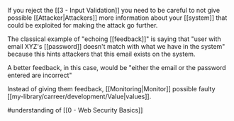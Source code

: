 If you reject the [[3 - Input Validation]] you need to be careful to not give possible [[Attacker|Attackers]] more information about your [[system]] that could be exploited for making the attack go further.

The classical example of "echoing [[feedback]]" is saying that "user with email XYZ's [[password]] doesn't match with what we have in the system" because this hints attackers that this email exists on the system.

A better feedback, in this case, would be "either the email or the password entered are incorrect"

Instead of giving them feedback, [[Monitoring|Monitor]] possible faulty [[my-library/carreer/development/Value|values]].

#understanding of [[0 - Web Security Basics]]
